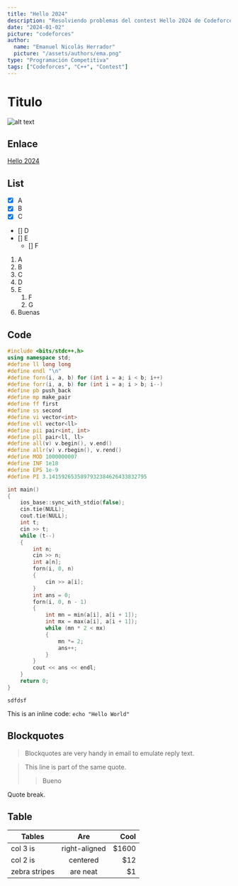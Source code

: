 ```yaml
---
title: "Hello 2024"
description: "Resolviendo problemas del contest Hello 2024 de Codeforces"
date: "2024-01-02"
picture: "codeforces"
author:
  name: "Emanuel Nicolás Herrador"
  picture: "/assets/authors/ema.png"
type: "Programación Competitiva"
tags: ["Codeforces", "C++", "Contest"]
---
```


# Titulo

![alt text](https://codeforces.org/s/15654/images/codeforces-sponsored-by-ton-ny.png "Logo Title Text 1")

## Enlace

[Hello 2024](https://codeforces.com/contest/1567)

## List

- [x] A
- [x] B
- [x] C
- [] D
- [] E
  - [] F

1. A
2. B
3. C
4. D
5. E
   1. F
   2. G
6. Buenas

## Code

```cpp
#include <bits/stdc++.h>
using namespace std;
#define ll long long
#define endl "\n"
#define forn(i, a, b) for (int i = a; i < b; i++)
#define forr(i, a, b) for (int i = a; i > b; i--)
#define pb push_back
#define mp make_pair
#define ff first
#define ss second
#define vi vector<int>
#define vll vector<ll>
#define pii pair<int, int>
#define pll pair<ll, ll>
#define all(v) v.begin(), v.end()
#define allr(v) v.rbegin(), v.rend()
#define MOD 1000000007
#define INF 1e18
#define EPS 1e-9
#define PI 3.1415926535897932384626433832795

int main()
{
    ios_base::sync_with_stdio(false);
    cin.tie(NULL);
    cout.tie(NULL);
    int t;
    cin >> t;
    while (t--)
    {
        int n;
        cin >> n;
        int a[n];
        forn(i, 0, n)
        {
            cin >> a[i];
        }
        int ans = 0;
        forn(i, 0, n - 1)
        {
            int mn = min(a[i], a[i + 1]);
            int mx = max(a[i], a[i + 1]);
            while (mn * 2 < mx)
            {
                mn *= 2;
                ans++;
            }
        }
        cout << ans << endl;
    }
    return 0;
}
```

`sdfdsf`

This is an inline code: `echo "Hello World"`

## Blockquotes

> Blockquotes are very handy in email to emulate reply text.

> This line is part of the same quote.
>
> > Bueno

Quote break.

## Table

| Tables        |      Are      |   Cool |
| ------------- | :-----------: | -----: |
| col 3 is      | right-aligned | \$1600 |
| col 2 is      |   centered    |   \$12 |
| zebra stripes |   are neat    |    \$1 |
